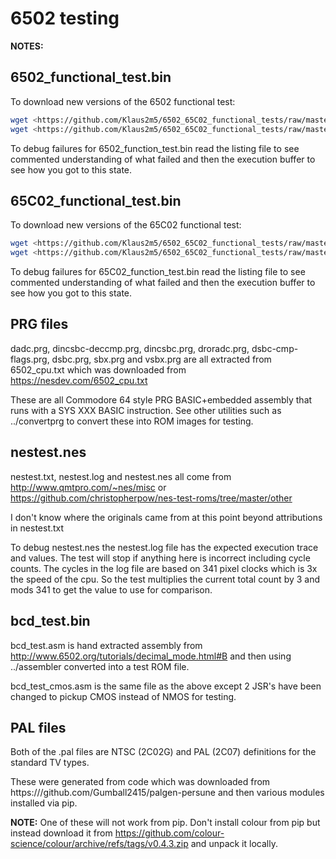 # 6502 testing

**NOTES:**

## 6502_functional_test.bin

To download new versions of the 6502 functional test:

```bash
wget <https://github.com/Klaus2m5/6502_65C02_functional_tests/raw/master/bin_files/6502_functional_test.bin>
wget <https://github.com/Klaus2m5/6502_65C02_functional_tests/raw/master/bin_files/6502_functional_test.lst>
```

To debug failures for 6502_function_test.bin read the listing file to see commented understanding of what
failed and then the execution buffer to see how you got to this state.

## 65C02_functional_test.bin

To download new versions of the 65C02 functional test:

```bash
wget <https://github.com/Klaus2m5/6502_65C02_functional_tests/raw/master/bin_files/65C02_extended_opcodes_test.bin>
wget <https://github.com/Klaus2m5/6502_65C02_functional_tests/raw/master/bin_files/65C02_extended_opcodes_test.lst>
```

To debug failures for 65C02_function_test.bin read the listing file to see commented understanding of what
failed and then the execution buffer to see how you got to this state.

## PRG files

dadc.prg, dincsbc-deccmp.prg, dincsbc.prg, droradc.prg, dsbc-cmp-flags.prg, dsbc.prg, sbx.prg and  vsbx.prg
are all extracted from 6502_cpu.txt which was downloaded from <https://nesdev.com/6502_cpu.txt>

These are all Commodore 64 style PRG BASIC+embedded assembly that runs with a SYS XXX BASIC instruction.
See other utilities such as ../convertprg to convert these into ROM images for testing.

## nestest.nes

nestest.txt, nestest.log and nestest.nes all come from <http://www.qmtpro.com/~nes/misc> or
<https://github.com/christopherpow/nes-test-roms/tree/master/other>

I don't know where the originals came from at this point beyond attributions in nestest.txt

To debug nestest.nes the nestest.log file has the expected execution trace and values. The test will stop
if anything here is incorrect including cycle counts. The cycles in the log file are based on 341 pixel clocks
which is 3x the speed of the cpu. So the test multiplies the current total count by 3 and mods 341 to get the
value to use for comparison.

## bcd_test.bin

bcd_test.asm is hand extracted assembly from <http://www.6502.org/tutorials/decimal_mode.html#B>
and then using ../assembler converted into a test ROM file.

bcd_test_cmos.asm is the same file as the above except 2 JSR's have been changed to pickup CMOS instead of NMOS for testing.

## PAL files

Both of the .pal files are NTSC (2C02G) and PAL (2C07) definitions for the standard TV types.

These were generated from code which was downloaded from https:///github.com/Gumball2415/palgen-persune and then various modules installed via pip.

**NOTE:** One of these will not work from pip. Don't install colour from pip but instead download it from <https://github.com/colour-science/colour/archive/refs/tags/v0.4.3.zip> and unpack it locally.
